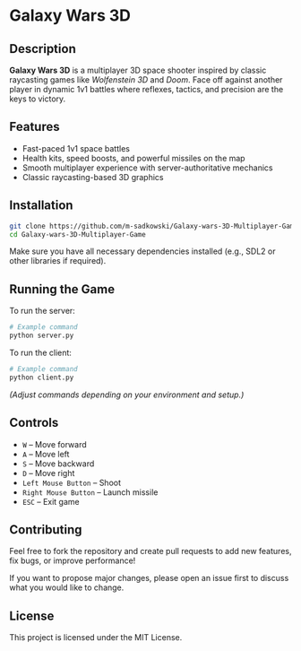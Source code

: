 # Galaxy Wars 3D

## Description

**Galaxy Wars 3D** is a multiplayer 3D space shooter inspired by classic raycasting games like *Wolfenstein 3D* and *Doom*. Face off against another player in dynamic 1v1 battles where reflexes, tactics, and precision are the keys to victory.

## Features

- Fast-paced 1v1 space battles
- Health kits, speed boosts, and powerful missiles on the map
- Smooth multiplayer experience with server-authoritative mechanics
- Classic raycasting-based 3D graphics

## Installation

```bash
git clone https://github.com/m-sadkowski/Galaxy-wars-3D-Multiplayer-Game.git
cd Galaxy-wars-3D-Multiplayer-Game
```

Make sure you have all necessary dependencies installed (e.g., SDL2 or other libraries if required).

## Running the Game

To run the server:

```bash
# Example command
python server.py
```

To run the client:

```bash
# Example command
python client.py
```

*(Adjust commands depending on your environment and setup.)*

## Controls

- `W` – Move forward
- `A` – Move left
- `S` – Move backward
- `D` – Move right
- `Left Mouse Button` – Shoot
- `Right Mouse Button` – Launch missile
- `ESC` – Exit game

## Contributing

Feel free to fork the repository and create pull requests to add new features, fix bugs, or improve performance!

If you want to propose major changes, please open an issue first to discuss what you would like to change.

## License

This project is licensed under the MIT License.
